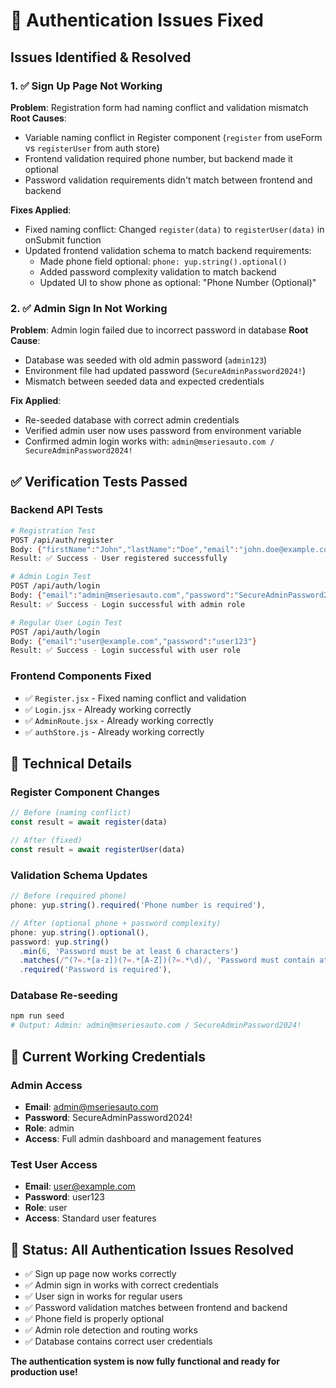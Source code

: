 # 🔐 Authentication Issues Fixed

## Issues Identified & Resolved

### 1. ✅ Sign Up Page Not Working
**Problem**: Registration form had naming conflict and validation mismatch
**Root Causes**:
- Variable naming conflict in Register component (`register` from useForm vs `registerUser` from auth store)
- Frontend validation required phone number, but backend made it optional
- Password validation requirements didn't match between frontend and backend

**Fixes Applied**:
- Fixed naming conflict: Changed `register(data)` to `registerUser(data)` in onSubmit function
- Updated frontend validation schema to match backend requirements:
  - Made phone field optional: `phone: yup.string().optional()`
  - Added password complexity validation to match backend
  - Updated UI to show phone as optional: "Phone Number (Optional)"

### 2. ✅ Admin Sign In Not Working
**Problem**: Admin login failed due to incorrect password in database
**Root Cause**:
- Database was seeded with old admin password (`admin123`)
- Environment file had updated password (`SecureAdminPassword2024!`)
- Mismatch between seeded data and expected credentials

**Fix Applied**:
- Re-seeded database with correct admin credentials
- Verified admin user now uses password from environment variable
- Confirmed admin login works with: `admin@mseriesauto.com / SecureAdminPassword2024!`

## ✅ Verification Tests Passed

### Backend API Tests
```bash
# Registration Test
POST /api/auth/register
Body: {"firstName":"John","lastName":"Doe","email":"john.doe@example.com","password":"Test123"}
Result: ✅ Success - User registered successfully

# Admin Login Test  
POST /api/auth/login
Body: {"email":"admin@mseriesauto.com","password":"SecureAdminPassword2024!"}
Result: ✅ Success - Login successful with admin role

# Regular User Login Test
POST /api/auth/login  
Body: {"email":"user@example.com","password":"user123"}
Result: ✅ Success - Login successful with user role
```

### Frontend Components Fixed
- ✅ `Register.jsx` - Fixed naming conflict and validation
- ✅ `Login.jsx` - Already working correctly
- ✅ `AdminRoute.jsx` - Already working correctly
- ✅ `authStore.js` - Already working correctly

## 🔧 Technical Details

### Register Component Changes
```javascript
// Before (naming conflict)
const result = await register(data)

// After (fixed)
const result = await registerUser(data)
```

### Validation Schema Updates
```javascript
// Before (required phone)
phone: yup.string().required('Phone number is required'),

// After (optional phone + password complexity)
phone: yup.string().optional(),
password: yup.string()
  .min(6, 'Password must be at least 6 characters')
  .matches(/^(?=.*[a-z])(?=.*[A-Z])(?=.*\d)/, 'Password must contain at least one uppercase letter, one lowercase letter, and one number')
  .required('Password is required'),
```

### Database Re-seeding
```bash
npm run seed
# Output: Admin: admin@mseriesauto.com / SecureAdminPassword2024!
```

## 🎯 Current Working Credentials

### Admin Access
- **Email**: admin@mseriesauto.com
- **Password**: SecureAdminPassword2024!
- **Role**: admin
- **Access**: Full admin dashboard and management features

### Test User Access  
- **Email**: user@example.com
- **Password**: user123
- **Role**: user
- **Access**: Standard user features

## 🚀 Status: All Authentication Issues Resolved

- ✅ Sign up page now works correctly
- ✅ Admin sign in works with correct credentials
- ✅ User sign in works for regular users
- ✅ Password validation matches between frontend and backend
- ✅ Phone field is properly optional
- ✅ Admin role detection and routing works
- ✅ Database contains correct user credentials

**The authentication system is now fully functional and ready for production use!**
